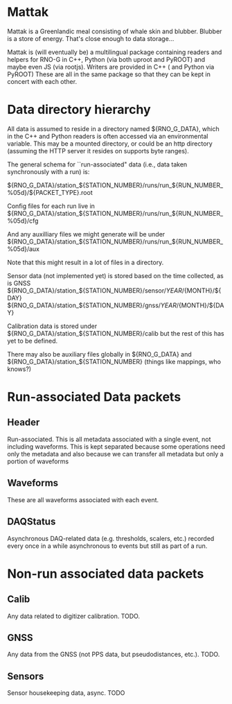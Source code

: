# Mattak 

Mattak is a Greenlandic meal consisting of whale skin and blubber. Blubber is a
store of energy. That's close enough to data storage... 

Mattak is (will eventually be) a multilingual package containing readers and
helpers for RNO-G in C++, Python (via both uproot and PyROOT) and maybe even JS (via
rootjs). Writers are provided in C++ ( and Python via PyROOT)
These are all in the same package so that they can be kept in concert with each other. 


# Data directory hierarchy 

All data is assumed to reside in a directory named ${RNO_G_DATA}, which in the C++ and Python readers is often accessed via an environmental variable. This may be a mounted directory, or could be an http directory (assuming the HTTP server it resides on supports byte ranges). 


The general schema for ``run-associated" data (i.e., data taken synchronously with a run)  is: 

${RNO_G_DATA}/station_${STATION_NUMBER}/runs/run_${RUN_NUMBER_%05d}/${PACKET_TYPE}.root 

Config files for each run live in
${RNO_G_DATA}/station_${STATION_NUMBER}/runs/run_${RUN_NUMBER_%05d}/cfg 

And any auxilliary files we might generate will be under
${RNO_G_DATA}/station_${STATION_NUMBER}/runs/run_${RUN_NUMBER_%05d}/aux 

Note that this might result in a lot of files in a directory. 

Sensor data (not implemented yet) is stored based on the time collected, as is GNSS
${RNO_G_DATA}/station_${STATION_NUMBER}/sensor/${YEAR}/${MONTH}/${DAY} 
${RNO_G_DATA}/station_${STATION_NUMBER}/gnss/${YEAR}/${MONTH}/${DAY} 

Calibration data is stored under ${RNO_G_DATA}/station_${STATION_NUMBER}/calib but the rest of this has yet to be defined. 

There may also be auxiliary files globally in ${RNO_G_DATA} and ${RNO_G_DATA}/station_${STATION_NUMBER} (things like mappings, who knows?)

# Run-associated Data packets

## Header

Run-associated. This is all metadata associated with a single event, not including waveforms. This is kept separated because some operations need only the metadata and also because we can transfer all metadata but only a portion of waveforms 

## Waveforms

These are all waveforms associated with each event.

## DAQStatus

Asynchronous DAQ-related data (e.g. thresholds, scalers, etc.) recorded every once in a while asynchronous to events but still as part of a run. 

# Non-run associated data packets 

## Calib 

Any data related to digitizer calibration. TODO. 

## GNSS

Any data from the GNSS (not PPS data, but pseudodistances, etc.). TODO. 

## Sensors
Sensor housekeeping data, async. TODO 


